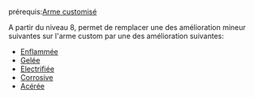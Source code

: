 prérequis:[Arme customisé](Arme%20customisé.md)

A partir du niveau 8, permet de remplacer une des amélioration mineur suivantes sur l'arme custom par une des amélioration suivantes:
- [Enflammée](../../../../../../4.%20Equipement%20et%20items/Equipement%20personel/amélioration%20d'équipement.md#Enflammée)
- [Gelée](../../../../../../4.%20Equipement%20et%20items/Equipement%20personel/amélioration%20d'équipement.md#Gelée)
- [Electrifiée](../../../../../../4.%20Equipement%20et%20items/Equipement%20personel/amélioration%20d'équipement.md#Electrifiée)
- [Corrosive](../../../../../../4.%20Equipement%20et%20items/Equipement%20personel/amélioration%20d'équipement.md#Corrosive)
- [Acérée](../../../../../../4.%20Equipement%20et%20items/Equipement%20personel/amélioration%20d'équipement.md#Acérée)